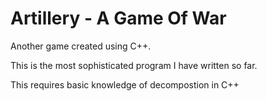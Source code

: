 # Artillery - A Game Of War
Another game created using C++.
<p>This is the most sophisticated program I have written so far.</p>
<p>This requires basic knowledge of decompostion in C++</p>
